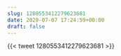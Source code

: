 ```yaml
---
slug: 1280553412279623681
date: 2020-07-07 17:24:59+00:00
draft: false
---
```


{{< tweet 1280553412279623681 >}}
